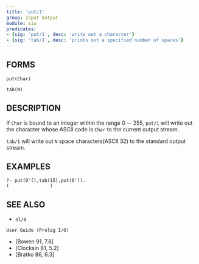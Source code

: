 ```yaml
---
title: 'put/1'
group: Input Output
module: sio
predicates:
- {sig: 'put/1', desc: 'write out a character'}
- {sig: 'tab/1', desc: 'prints out a specified number of spaces'}
---
```


## FORMS
```
put(Char)

tab(N)
```
## DESCRIPTION

If `Char` is bound to an integer within the range 0 -- 255, `put/1` will write out the character whose ASCII code is `Char` to the current output stream.

`tab/1` will write out `N` space characters(ASCII 32) to the standard output stream.


## EXAMPLES

```
?- put(0'(),tab(15),put(0')).
(               )
```

## SEE ALSO

- `nl/0`  

`User Guide (Prolog I/O)`  
- [Bowen 91, 7.8]  
- [Clocksin 81, 5.2]  
- [Bratko 86, 6.3]
